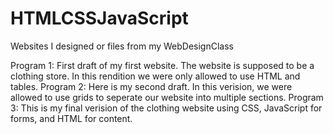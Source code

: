 # HTMLCSSJavaScript
Websites I designed or files from my WebDesignClass

Program 1: First draft of my first website. The website is supposed to be a clothing store. In this rendition we were only allowed to use HTML and tables.
Program 2: Here is my second draft. In this verision, we were allowed to use grids to seperate our website into multiple sections. 
Program 3: This is my final verision of the clothing website using CSS, JavaScript for forms, and HTML for content.
